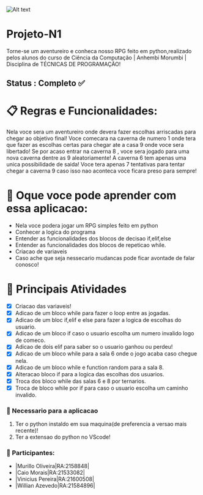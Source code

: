 ![Alt text](https://thumbs.dreamstime.com/b/ilustra%C3%A7%C3%A3o-ajustada-do-vetor-car%C3%A1ter-duende-jogo-rpg-de-archer-fantasy-padre-mage-guerreiro-%C3%ADcones-humanos-107877793.jpg)
# Projeto-N1
Torne-se um aventureiro e conheca nosso RPG feito em python,realizado pelos alunos do curso de Ciência da Computação | Anhembi Morumbi | Disciplina de TÉCNICAS DE PROGRAMAÇÃO!

## Status : Completo :white_check_mark:

# :clipboard: Regras e Funcionalidades:
Nela voce sera um aventureiro onde devera fazer escolhas arriscadas para chegar ao objetivo final!
Voce comecara na caverna de numero  1 onde tera que fazer as escolhas certas para chegar ate a casa 9 onde voce sera libertado!
Se por acaso entrar na caverna 8 , voce sera jogado para uma nova caverna dentre as 9 aleatoriamente!
A caverna 6 tem apenas uma unica possibilidade de saida!
Voce tera apenas 7 tentativas para tentar chegar a caverna 9 caso isso nao aconteca voce ficara preso para sempre!


# :pushpin: Oque voce pode aprender com essa aplicacao:
- Nela voce podera jogar um RPG simples feito em python
- Conhecer a logica do programa
- Entender as funcionalidades dos blocos de decisao if,elif,else
- Entender as funcionalidades dos blocos de repeticao while.
- Criacao de variaveis
- Caso ache que seja nessecario mudancas pode ficar avontade de falar conosco!


# :memo: Principais Atividades  

- [X] Criacao das variaveis! 
- [X] Adicao de um bloco while para fazer o loop entre as jogadas.
- [X] Adicao de um bloc if,elif e else para fazer a logica de escolhas do usuario.
- [X] Adicao de um bloco if caso o usuario escolha um numero invalido logo de comeco.
- [X] Adicao de dois elif para saber so o usuario ganhou ou perdeu!
- [X] Adicao de um bloco while para a sala 6 onde o jogo acaba caso chegue nela.
- [X] Adicao de um bloco while e function random para a sala 8.
- [X] Alteracao bloco if para a logica das escolhas dos usuarios.
- [X] Troca dos bloco while das salas 6 e 8 por ternarios.
- [X] Troca de bloco while por if para caso o usuario escolha um caminho invalido.

### :scroll: Necessario para a aplicacao
1. Ter o python instaldo em sua maquina(de preferencia a versao mais recente)!
2. Ter a extensao do python no VScode!

### :busts_in_silhouette: Participantes: 
- |Murillo Oliveira|RA:2158848|
- |Caio Morais|RA:21533082|
- |Vinicius Pereira|RA:21600508|
- |Willian Azevedo|RA:21584896|
